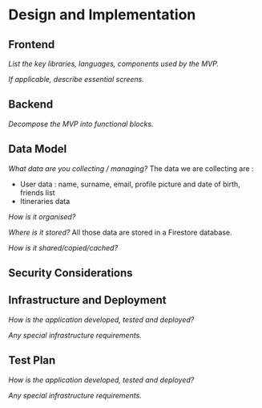 # Design and Implementation

## Frontend

*List the key libraries, languages, components used by the MVP.*

*If applicable, describe essential screens.*

## Backend

*Decompose the MVP into functional blocks.*

## Data Model

*What data are you collecting / managing?*
The data we are collecting are :
- User data : name, surname, email, profile picture and date of birth, friends list
- Itineraries data 

*How is it organised?*

*Where is it stored?*
All those data are stored in a Firestore database.

*How is it shared/copied/cached?*

## Security Considerations

## Infrastructure and Deployment

*How is the application developed, tested and deployed?*

*Any special infrastructure requirements.*

## Test Plan

*How is the application developed, tested and deployed?*

*Any special infrastructure requirements.*

